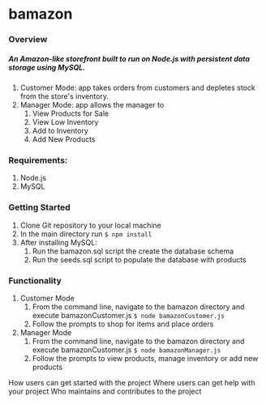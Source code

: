 # bamazon

### Overview

##### An Amazon-like storefront built to run on Node.js with persistent data storage using MySQL.  

1. Customer Mode: app takes orders from customers and depletes stock from the store's inventory.
2. Manager Mode: app allows the manager to 
    1. View Products for Sale
    2. View Low Inventory
    3. Add to Inventory
    4. Add New Products



### Requirements: 
1. Node.js
2. MySQL

### Getting Started
1. Clone Git repository to your local machine
2. In the main directory run ```$ npm install```
3. After installing MySQL:
    1. Run the bamazon.sql script the create the database schema
    2. Run the seeds.sql script to populate the database with products

### Functionality

1. Customer Mode
    1. From the command line, navigate to the bamazon directory and execute bamazonCustomer.js
    ```$ node bamazonCustomer.js```
    2. Follow the prompts to shop for items and place orders
2. Manager Mode
    1. From the command line, navigate to the bamazon directory and execute bamazonCustomer.js
    ```$ node bamazonManager.js```
    2. Follow the prompts to view products, manage inventory or add new products

    
How users can get started with the project
Where users can get help with your project
Who maintains and contributes to the project